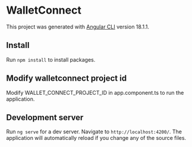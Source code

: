 # WalletConnect

This project was generated with [Angular CLI](https://github.com/angular/angular-cli) version 18.1.1.

## Install

Run `npm install` to install packages.

## Modify walletconnect project id

Modify WALLET_CONNECT_PROJECT_ID in app.component.ts to run the application.

## Development server

Run `ng serve` for a dev server. Navigate to `http://localhost:4200/`. The application will automatically reload if you change any of the source files.
